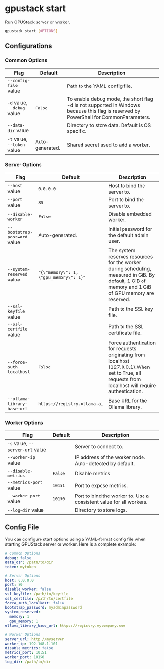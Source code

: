 # gpustack start

Run GPUStack server or worker.

```bash
gpustack start [OPTIONS]
```

## Configurations

### Common Options

| Flag                        | Default         | Description                                                                                                                           |
| --------------------------- | --------------- | ------------------------------------------------------------------------------------------------------------------------------------- |
| `--config-file` value       |                 | Path to the YAML config file.                                                                                                         |
| `-d` value, `--debug` value | `False`         | To enable debug mode, the short flag -d is not supported in Windows because this flag is reserved by PowerShell for CommonParameters. |
| `--data-dir` value          |                 | Directory to store data. Default is OS specific.                                                                                      |
| `-t` value, `--token` value | Auto-generated. | Shared secret used to add a worker.                                                                                                   |

### Server Options

| Flag                         | Default                                | Description                                                                                                                                         |
| ---------------------------- | -------------------------------------- | --------------------------------------------------------------------------------------------------------------------------------------------------- |
| `--host` value               | `0.0.0.0`                              | Host to bind the server to.                                                                                                                         |
| `--port` value               | `80`                                   | Port to bind the server to.                                                                                                                         |
| `--disable-worker`           | `False`                                | Disable embedded worker.                                                                                                                            |
| `--bootstrap-password` value | Auto-generated.                        | Initial password for the default admin user.                                                                                                        |
| `--system-reserved` value    | `"{\"memory\": 1, \"gpu_memory\": 1}"` | The system reserves resources for the worker during scheduling, measured in GiB. By default, 1 GiB of memory and 1 GiB of GPU memory are reserved.  |
| `--ssl-keyfile` value        |                                        | Path to the SSL key file.                                                                                                                           |
| `--ssl-certfile` value       |                                        | Path to the SSL certificate file.                                                                                                                   |
| `--force-auth-localhost`     | `False`                                | Force authentication for requests originating from localhost (127.0.0.1).When set to True, all requests from localhost will require authentication. |
| `--ollama-library-base-url`  | `https://registry.ollama.ai`           | Base URL for the Ollama library.                                                                                                                    |

### Worker Options

| Flag                             | Default | Description                                                         |
| -------------------------------- | ------- | ------------------------------------------------------------------- |
| `-s` value, `--server-url` value |         | Server to connect to.                                               |
| `--worker-ip` value              |         | IP address of the worker node. Auto-detected by default.            |
| `--disable-metrics`              | `False` | Disable metrics.                                                    |
| `--metrics-port` value           | `10151` | Port to expose metrics.                                             |
| `--worker-port` value            | `10150` | Port to bind the worker to. Use a consistent value for all workers. |
| `--log-dir` value                |         | Directory to store logs.                                            |

## Config File

You can configure start options using a YAML-format config file when starting GPUStack server or worker. Here is a complete example:

```yaml
# Common Options
debug: false
data_dir: /path/to/dir
token: mytoken

# Server Options
host: 0.0.0.0
port: 80
disable_worker: false
ssl_keyfile: /path/to/keyfile
ssl_certfile: /path/to/certfile
force_auth_localhost: false
bootstrap_password: myadminpassword
system_reserved:
  memory: 1
  gpu_memory: 1
ollama_library_base_url: https://registry.mycompany.com

# Worker Options
server_url: http://myserver
worker_ip: 192.168.1.101
disable_metrics: false
metrics_port: 10151
worker_port: 10150
log_dir: /path/to/dir
```
